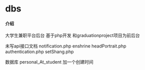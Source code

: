 # dbs

#### 介绍
大学生兼职平台后台
基于php开发
和graduationproject项目为前后台

未写api接口文档
notification.php
enshrine
headPortrait.php
authentication.php
setShang.php

数据库
personal_At_student 加一个创建时间